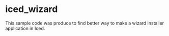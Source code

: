 # iced_wizard

This sample code was produce to find better way to make a wizard installer application in Iced.